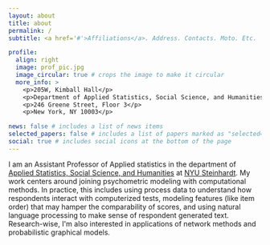 ```yaml
---
layout: about
title: about
permalink: /
subtitle: <a href='#'>Affiliations</a>. Address. Contacts. Moto. Etc.

profile:
  align: right
  image: prof_pic.jpg
  image_circular: true # crops the image to make it circular
  more_info: >
    <p>205W, Kimball Hall</p>
    <p>Department of Applied Statistics, Social Science, and Humanities</p>
    <p>246 Greene Street, Floor 3</p>
    <p>New York, NY 10003</p>

news: false # includes a list of news items
selected_papers: false # includes a list of papers marked as "selected={true}"
social: true # includes social icons at the bottom of the page
---
```


I am an Assistant Professor of Applied statistics in the department of [Applied Statistics, Social Science, and Humanities]() at [NYU Steinhardt](). My work centers around joining psychometric modeling with computational methods. In practice, this includes using process data to understand how respondents interact with computerized tests, modeling features (like item order) that may hamper the comparability of scores, and using natural language processing to make sense of respondent generated text. Research-wise, I'm also interested in applications of network methods and probabilistic graphical models.

